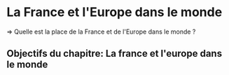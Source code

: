 # La France et l'Europe dans le monde

=> Quelle est la place de la France et de l'Europe dans le monde ?

## Objectifs du chapitre: La france et l'europe dans le monde
